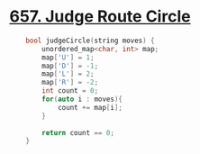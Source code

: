 # [657. Judge Route Circle](https://leetcode.com/problems/judge-route-circle/description/)
```c++
    bool judgeCircle(string moves) {
        unordered_map<char, int> map;
        map['U'] = 1;
        map['D'] = -1;
        map['L'] = 2;
        map['R'] = -2;
        int count = 0;
        for(auto i : moves){
            count += map[i];
        }
        
        return count == 0;
    }
```
